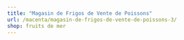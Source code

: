 ```yaml
---
title: "Magasin de Frigos de Vente de Poissons"
url: /macenta/magasin-de-frigos-de-vente-de-poissons-3/
shop: fruits de mer
---
```

